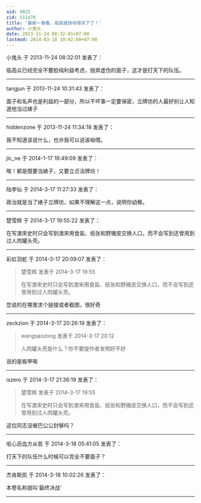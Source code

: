 ```yaml
---
aid: 9025
zid: 511478
title: '最新一章看，临高就快夺得天下了！'
author: 小鬼头
date: 2013-11-24 08:32:01+07:00
lastmod: 2014-03-18 10:02:00+07:00
---
```


小鬼头 于 2013-11-24 08:32:01 发表了：

临高众已经完全不要脸纯利益考虑，抛弃虚伪的面子，这才是打天下的队伍。

---------

tangjun 于 2013-11-24 10:31:43 发表了：

面子和名声也是利益的一部分，所以干坏事一定要保密，立牌坊的人最好别让人知道他当过婊子

---------

hiddenzone 于 2013-11-24 11:34:18 发表了：

我不知道该说什么，也许我可以说诶呦喂。

---------

jlc_ne 于 2014-1-17 19:49:09 发表了：

唉！都是既要当婊子，又要立贞洁牌坊！

---------

陆李仙 于 2014-3-17 11:27:33 发表了：

政治就是当了婊子立牌坊，如果不理解这一点，说明你幼稚。

---------

楚雪辉 于 2014-3-17 19:55:22 发表了：

在写澳宋史时只会写到澳宋用食盐、纸张和野猪皮交换人口，而不会写到还曾用到过人肉罐头壳。

---------

彩虹羽蛇 于 2014-3-17 20:09:07 发表了：

> 楚雪辉 发表于 2014-3-17 19:55
> 
> 在写澳宋史时只会写到澳宋用食盐、纸张和野猪皮交换人口，而不会写到还曾用到过人肉罐头壳。



您说的在哪里求个链接或者截图，很好奇

---------

zeckzion 于 2014-3-17 20:26:19 发表了：

> wangsaozong 发表于 2014-3-17 20:12
> 
> 人肉罐头壳是什么？你不要提作者发明好不好



说的是板甲唉

---------

iszero 于 2014-3-17 21:36:19 发表了：

> 楚雪辉 发表于 2014-3-17 19:55
> 
> 在写澳宋史时只会写到澳宋用食盐、纸张和野猪皮交换人口，而不会写到还曾用到过人肉罐头壳。



这位同志没被巴公公封够吗？

---------

呕心沥血方从哲 于 2014-3-18 05:41:05 发表了：

打天下的队伍什么时候可以完全不要面子？

---------

杰肯斯凯 于 2014-3-18 10:02:26 发表了：

本卷名称就叫‘最终决战’

---------

